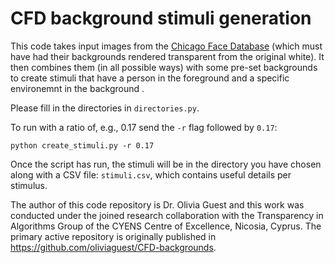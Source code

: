 # CFD background stimuli generation

This code takes input images from the [Chicago Face Database](https://chicagofaces.org/) (which must have had their backgrounds rendered transparent from the original white).
It then combines them (in all possible ways) with some pre-set backgrounds to create stimuli that have a person in the foreground and a specific environemnt in the background .


Please fill in the directories in `directories.py`.

To run with a ratio of, e.g., 0.17 send the `-r` flag followed by `0.17`:
```
python create_stimuli.py -r 0.17
```

Once the script has run, the stimuli will be in the directory you have chosen along with a CSV file: `stimuli.csv`, which contains useful details per stimulus. 


The author of this code repository is Dr. Olivia Guest and this work was conducted under the joined research collaboration with the Transparency in Algorithms Group of the CYENS Centre of Excellence, Nicosia, Cyprus. The primary active repository is originally published in https://github.com/oliviaguest/CFD-backgrounds.
